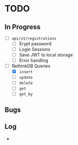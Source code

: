 # TODO

## In Progress

- [ ] `api/v1/registrations`
  - [ ] Erypt password
  - [ ] Login Sessions
  - [ ] Save JWT to local storage
  - [ ] Error handling
- [ ] RethinkDB Queries
  - [x] `insert`
  - [ ] `update`
  - [ ] `delete`
  - [ ] `get`
  - [ ] `get_by`

## Bugs


## Log
 - 